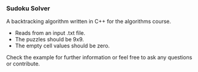 <b><h3>Sudoku Solver</h3></b> 

A backtracking algorithm written in C++ for the algorithms course. 

- Reads from an input .txt file. 
- The puzzles should be 9x9. 
- The empty cell values should be zero. 

Check the example for further information or feel free to ask any questions or contribute.
